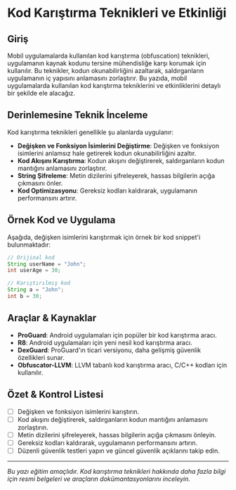 # Kod Karıştırma Teknikleri ve Etkinliği

## Giriş
Mobil uygulamalarda kullanılan kod karıştırma (obfuscation) teknikleri, uygulamanın kaynak kodunu tersine mühendisliğe karşı korumak için kullanılır. Bu teknikler, kodun okunabilirliğini azaltarak, saldırganların uygulamanın iç yapısını anlamasını zorlaştırır. Bu yazıda, mobil uygulamalarda kullanılan kod karıştırma tekniklerini ve etkinliklerini detaylı bir şekilde ele alacağız.

## Derinlemesine Teknik İnceleme
Kod karıştırma teknikleri genellikle şu alanlarda uygulanır:
- **Değişken ve Fonksiyon İsimlerini Değiştirme**: Değişken ve fonksiyon isimlerini anlamsız hale getirerek kodun okunabilirliğini azaltır.
- **Kod Akışını Karıştırma**: Kodun akışını değiştirerek, saldırganların kodun mantığını anlamasını zorlaştırır.
- **String Şifreleme**: Metin dizilerini şifreleyerek, hassas bilgilerin açığa çıkmasını önler.
- **Kod Optimizasyonu**: Gereksiz kodları kaldırarak, uygulamanın performansını artırır.

## Örnek Kod ve Uygulama
Aşağıda, değişken isimlerini karıştırmak için örnek bir kod snippet'i bulunmaktadır:

```java
// Orijinal kod
String userName = "John";
int userAge = 30;

// Karıştırılmış kod
String a = "John";
int b = 30;
```

## Araçlar & Kaynaklar
- **ProGuard**: Android uygulamaları için popüler bir kod karıştırma aracı.
- **R8**: Android uygulamaları için yeni nesil kod karıştırma aracı.
- **DexGuard**: ProGuard'ın ticari versiyonu, daha gelişmiş güvenlik özellikleri sunar.
- **Obfuscator-LLVM**: LLVM tabanlı kod karıştırma aracı, C/C++ kodları için kullanılır.

## Özet & Kontrol Listesi
- [ ] Değişken ve fonksiyon isimlerini karıştırın.
- [ ] Kod akışını değiştirerek, saldırganların kodun mantığını anlamasını zorlaştırın.
- [ ] Metin dizilerini şifreleyerek, hassas bilgilerin açığa çıkmasını önleyin.
- [ ] Gereksiz kodları kaldırarak, uygulamanın performansını artırın.
- [ ] Düzenli güvenlik testleri yapın ve güncel güvenlik açıklarını takip edin.

---

*Bu yazı eğitim amaçlıdır. Kod karıştırma teknikleri hakkında daha fazla bilgi için resmi belgeleri ve araçların dokümantasyonlarını inceleyin.* 